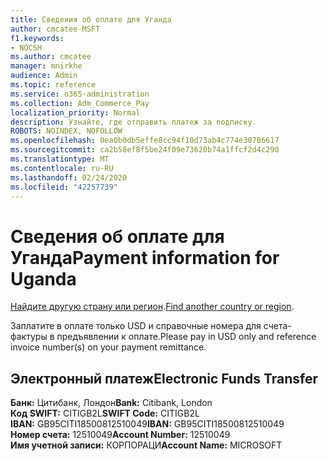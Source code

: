```yaml
---
title: Сведения об оплате для Уганда
author: cmcatee-MSFT
f1.keywords:
- NOCSH
ms.author: cmcatee
manager: mnirkhe
audience: Admin
ms.topic: reference
ms.service: o365-administration
ms.collection: Adm_Commerce_Pay
localization_priority: Normal
description: Узнайте, где отправить платеж за подписку.
ROBOTS: NOINDEX, NOFOLLOW
ms.openlocfilehash: 0ea0b0db5effe8cc94f10d73ab4c774e30786617
ms.sourcegitcommit: ca2b58ef8f5be24f09e73620b74a1ffcf2d4c290
ms.translationtype: MT
ms.contentlocale: ru-RU
ms.lasthandoff: 02/24/2020
ms.locfileid: "42257739"
---
```

# <a name="payment-information-for-uganda"></a><span data-ttu-id="9ff95-103">Сведения об оплате для Уганда</span><span class="sxs-lookup"><span data-stu-id="9ff95-103">Payment information for Uganda</span></span>

<span data-ttu-id="9ff95-104">[Найдите другую страну или регион](../billing-and-payments/pay-for-your-subscription.md).</span><span class="sxs-lookup"><span data-stu-id="9ff95-104">[Find another country or region](../billing-and-payments/pay-for-your-subscription.md).</span></span>

<span data-ttu-id="9ff95-105">Заплатите в оплате только USD и справочные номера для счета-фактуры в предъявлении к оплате.</span><span class="sxs-lookup"><span data-stu-id="9ff95-105">Please pay in USD only and reference invoice number(s) on your payment remittance.</span></span>

## <a name="electronic-funds-transfer"></a><span data-ttu-id="9ff95-106">Электронный платеж</span><span class="sxs-lookup"><span data-stu-id="9ff95-106">Electronic Funds Transfer</span></span>

<span data-ttu-id="9ff95-107">**Банк:** Цитибанк, Лондон</span><span class="sxs-lookup"><span data-stu-id="9ff95-107">**Bank:** Citibank, London</span></span>  
<span data-ttu-id="9ff95-108">**Код SWIFT:** CITIGB2L</span><span class="sxs-lookup"><span data-stu-id="9ff95-108">**SWIFT Code:** CITIGB2L</span></span>  
<span data-ttu-id="9ff95-109">**IBAN:** GB95CITI18500812510049</span><span class="sxs-lookup"><span data-stu-id="9ff95-109">**IBAN:** GB95CITI18500812510049</span></span>  
<span data-ttu-id="9ff95-110">**Номер счета:** 12510049</span><span class="sxs-lookup"><span data-stu-id="9ff95-110">**Account Number:** 12510049</span></span>  
<span data-ttu-id="9ff95-111">**Имя учетной записи:** КОРПОРАЦИ</span><span class="sxs-lookup"><span data-stu-id="9ff95-111">**Account Name:** MICROSOFT</span></span>  